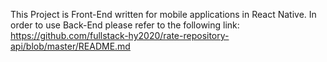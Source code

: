 This Project is Front-End written for mobile applications in React Native. In order to use Back-End please refer to the following link: https://github.com/fullstack-hy2020/rate-repository-api/blob/master/README.md

